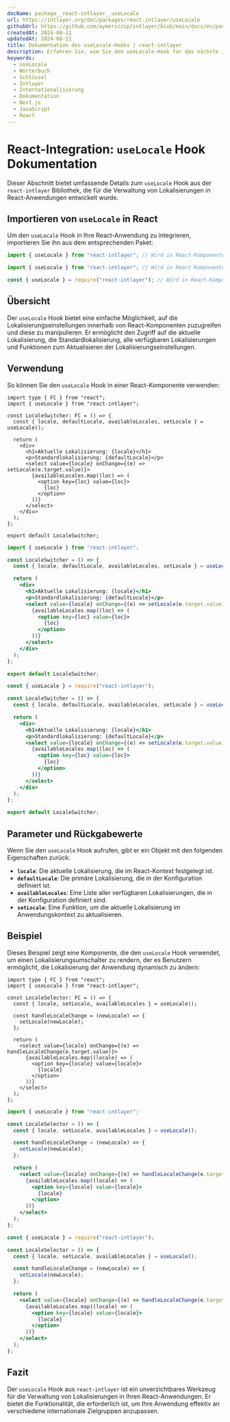 ```yaml
---
docName: package__react-intlayer__useLocale
url: https://intlayer.org/doc/packages/react-intlayer/useLocale
githubUrl: https://github.com/aymericzip/intlayer/blob/main/docs/en/packages/react-intlayer/useLocale.md
createdAt: 2024-08-11
updatedAt: 2024-08-11
title: Dokumentation des useLocale-Hooks | react-intlayer
description: Erfahren Sie, wie Sie den useLocale-Hook für das nächste intlayer-Paket verwenden
keywords:
  - useLocale
  - Wörterbuch
  - Schlüssel
  - Intlayer
  - Internationalisierung
  - Dokumentation
  - Next.js
  - JavaScript
  - React
---
```


# React-Integration: `useLocale` Hook Dokumentation

Dieser Abschnitt bietet umfassende Details zum `useLocale` Hook aus der `react-intlayer` Bibliothek, die für die Verwaltung von Lokalisierungen in React-Anwendungen entwickelt wurde.

## Importieren von `useLocale` in React

Um den `useLocale` Hook in Ihre React-Anwendung zu integrieren, importieren Sie ihn aus dem entsprechenden Paket:

```typescript codeFormat="typescript"
import { useLocale } from "react-intlayer"; // Wird in React-Komponenten für die Lokalisierungsverwaltung verwendet
```

```javascript codeFormat="esm"
import { useLocale } from "react-intlayer"; // Wird in React-Komponenten für die Lokalisierungsverwaltung verwendet
```

```javascript codeFormat="commonjs"
const { useLocale } = require("react-intlayer"); // Wird in React-Komponenten für die Lokalisierungsverwaltung verwendet
```

## Übersicht

Der `useLocale` Hook bietet eine einfache Möglichkeit, auf die Lokalisierungseinstellungen innerhalb von React-Komponenten zuzugreifen und diese zu manipulieren. Er ermöglicht den Zugriff auf die aktuelle Lokalisierung, die Standardlokalisierung, alle verfügbaren Lokalisierungen und Funktionen zum Aktualisieren der Lokalisierungseinstellungen.

## Verwendung

So können Sie den `useLocale` Hook in einer React-Komponente verwenden:

```tsx fileName="src/components/LocaleSwitcher.tsx" codeFormat="typescript"
import type { FC } from "react";
import { useLocale } from "react-intlayer";

const LocaleSwitcher: FC = () => {
  const { locale, defaultLocale, availableLocales, setLocale } = useLocale();

  return (
    <div>
      <h1>Aktuelle Lokalisierung: {locale}</h1>
      <p>Standardlokalisierung: {defaultLocale}</p>
      <select value={locale} onChange={(e) => setLocale(e.target.value)}>
        {availableLocales.map((loc) => (
          <option key={loc} value={loc}>
            {loc}
          </option>
        ))}
      </select>
    </div>
  );
};

export default LocaleSwitcher;
```

```jsx fileName="src/components/LocaleSwitcher.mjx" codeFormat="esm"
import { useLocale } from "react-intlayer";

const LocaleSwitcher = () => {
  const { locale, defaultLocale, availableLocales, setLocale } = useLocale();

  return (
    <div>
      <h1>Aktuelle Lokalisierung: {locale}</h1>
      <p>Standardlokalisierung: {defaultLocale}</p>
      <select value={locale} onChange={(e) => setLocale(e.target.value)}>
        {availableLocales.map((loc) => (
          <option key={loc} value={loc}>
            {loc}
          </option>
        ))}
      </select>
    </div>
  );
};

export default LocaleSwitcher;
```

```jsx fileName="src/components/LocaleSwitcher.csx" codeFormat="commonjs"
const { useLocale } = require("react-intlayer");

const LocaleSwitcher = () => {
  const { locale, defaultLocale, availableLocales, setLocale } = useLocale();

  return (
    <div>
      <h1>Aktuelle Lokalisierung: {locale}</h1>
      <p>Standardlokalisierung: {defaultLocale}</p>
      <select value={locale} onChange={(e) => setLocale(e.target.value)}>
        {availableLocales.map((loc) => (
          <option key={loc} value={loc}>
            {loc}
          </option>
        ))}
      </select>
    </div>
  );
};

export default LocaleSwitcher;
```

## Parameter und Rückgabewerte

Wenn Sie den `useLocale` Hook aufrufen, gibt er ein Objekt mit den folgenden Eigenschaften zurück:

- **`locale`**: Die aktuelle Lokalisierung, die im React-Kontext festgelegt ist.
- **`defaultLocale`**: Die primäre Lokalisierung, die in der Konfiguration definiert ist.
- **`availableLocales`**: Eine Liste aller verfügbaren Lokalisierungen, die in der Konfiguration definiert sind.
- **`setLocale`**: Eine Funktion, um die aktuelle Lokalisierung im Anwendungskontext zu aktualisieren.

## Beispiel

Dieses Beispiel zeigt eine Komponente, die den `useLocale` Hook verwendet, um einen Lokalisierungsumschalter zu rendern, der es Benutzern ermöglicht, die Lokalisierung der Anwendung dynamisch zu ändern:

```tsx fileName="src/components/LocaleSelector.tsx" codeFormat="typescript"
import type { FC } from "react";
import { useLocale } from "react-intlayer";

const LocaleSelector: FC = () => {
  const { locale, setLocale, availableLocales } = useLocale();

  const handleLocaleChange = (newLocale) => {
    setLocale(newLocale);
  };

  return (
    <select value={locale} onChange={(e) => handleLocaleChange(e.target.value)}>
      {availableLocales.map((locale) => (
        <option key={locale} value={locale}>
          {locale}
        </option>
      ))}
    </select>
  );
};
```

```jsx fileName="src/components/LocaleSelector.mjx" codeFormat="esm"
import { useLocale } from "react-intlayer";

const LocaleSelector = () => {
  const { locale, setLocale, availableLocales } = useLocale();

  const handleLocaleChange = (newLocale) => {
    setLocale(newLocale);
  };

  return (
    <select value={locale} onChange={(e) => handleLocaleChange(e.target.value)}>
      {availableLocales.map((locale) => (
        <option key={locale} value={locale}>
          {locale}
        </option>
      ))}
    </select>
  );
};
```

```jsx fileName="src/components/LocaleSelector.csx" codeFormat="commonjs"
const { useLocale } = require("react-intlayer");

const LocaleSelector = () => {
  const { locale, setLocale, availableLocales } = useLocale();

  const handleLocaleChange = (newLocale) => {
    setLocale(newLocale);
  };

  return (
    <select value={locale} onChange={(e) => handleLocaleChange(e.target.value)}>
      {availableLocales.map((locale) => (
        <option key={locale} value={locale}>
          {locale}
        </option>
      ))}
    </select>
  );
};
```

## Fazit

Der `useLocale` Hook aus `react-intlayer` ist ein unverzichtbares Werkzeug für die Verwaltung von Lokalisierungen in Ihren React-Anwendungen. Er bietet die Funktionalität, die erforderlich ist, um Ihre Anwendung effektiv an verschiedene internationale Zielgruppen anzupassen.
